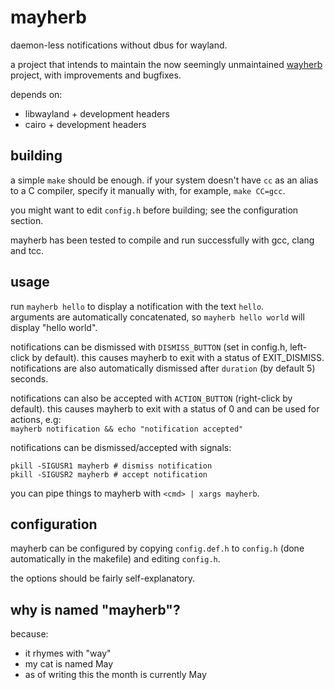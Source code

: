 # mayherb
daemon-less notifications without dbus for wayland.

a project that intends to maintain the now seemingly unmaintained [wayherb](https://github.com/Vixeliz/Wayherb) project, with improvements and bugfixes.  

depends on:
- libwayland + development headers
- cairo + development headers

## building

a simple `make` should be enough. if your system doesn't have `cc` as an alias to a C compiler, specify it manually with, for example, `make CC=gcc`.

you might want to edit `config.h` before building; see the configuration section.

mayherb has been tested to compile and run successfully with gcc, clang and tcc.

## usage

run `mayherb hello` to display a notification with the text `hello`.  
arguments are automatically concatenated, so `mayherb hello world` will display "hello world".  

notifications can be dismissed with `DISMISS_BUTTON` (set in config.h, left-click by default). this causes mayherb to exit with a status of EXIT_DISMISS. notifications are also automatically dismissed after `duration` (by default 5) seconds.

notifications can also be accepted with `ACTION_BUTTON` (right-click by default). this causes mayherb to exit with a status of 0 and can be used for actions, e.g:  
`mayherb notification && echo "notification accepted"`

notifications can be dismissed/accepted with signals:
```
pkill -SIGUSR1 mayherb # dismiss notification
pkill -SIGUSR2 mayherb # accept notification
```

you can pipe things to mayherb with `<cmd> | xargs mayherb`.

## configuration

mayherb can be configured by copying `config.def.h` to `config.h` (done automatically in the makefile) and editing `config.h`.  

the options should be fairly self-explanatory.

## why is named "mayherb"?

because:

- it rhymes with "way"
- my cat is named May
- as of writing this the month is currently May
